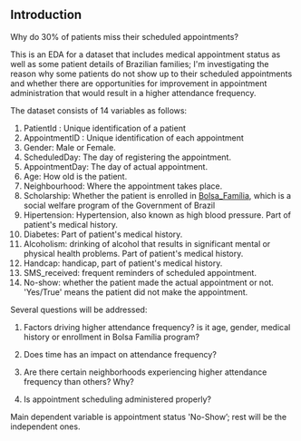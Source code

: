 ## Introduction

Why do 30% of patients miss their scheduled appointments?

This is an EDA for a dataset that includes medical appointment status as well as some patient details of Brazilian families; I'm investigating the reason why some patients do not show up to their scheduled appointments and whether there are opportunities for improvement in appointment administration that would result in a higher attendance frequency.

The dataset consists of 14 variables as follows:

1. PatientId : Unique identification of a patient
2. AppointmentID : Unique identification of each appointment
3. Gender: Male or Female.
4. ScheduledDay: The day of registering the appointment.
5. AppointmentDay: The day of actual appointment.
6. Age: How old is the patient.
7. Neighbourhood: Where the appointment takes place.
8. Scholarship: Whether the patient is enrolled in [Bolsa_Família](https://en.wikipedia.org/wiki/Bolsa_Fam%C3%ADlia), which is a social welfare program of the Government of Brazil
9. Hipertension: Hypertension, also known as high blood pressure. Part of patient's medical history.
10. Diabetes: Part of patient's medical history.
11. Alcoholism: drinking of alcohol that results in significant mental or physical health problems. Part of patient's medical history.
12. Handcap: handicap, part of patient's medical history.
13. SMS_received: frequent reminders of scheduled appointment.
14. No-show: whether the patient made the actual appointment or not. 'Yes/True' means the patient did not make the appointment.

Several questions will be addressed:

1. Factors driving higher attendance frequency? is it age, gender, medical history or enrollment in Bolsa Família program?

2. Does time has an impact on attendance frequency?

3. Are there certain neighborhoods experiencing higher attendance frequency than others? Why?

4. Is appointment scheduling administered properly?
	
Main dependent variable is appointment status 'No-Show’; rest will be the independent ones.
